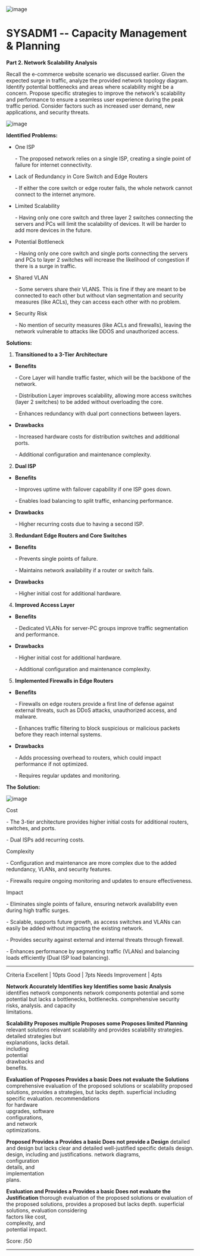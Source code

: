 ![image](https://github.com/user-attachments/assets/76913fcc-8510-41f3-ba48-c7cbd6638c6c)


# SYSADM1 -- Capacity Management & Planning

**Part 2. Network Scalability Analysis**

Recall the e-commerce website scenario we discussed earlier. Given the
expected surge in traffic, analyze the provided network topology
diagram. Identify potential bottlenecks and areas where scalability
might be a concern. Propose specific strategies to improve the
network\'s scalability and performance to ensure a seamless user
experience during the peak traffic period. Consider factors such as
increased user demand, new applications, and security threats.

![image](https://github.com/user-attachments/assets/a4efb08c-913d-4b1c-863a-d5d0cba38b4f)


**Identified Problems:**

-   One ISP

    \- The proposed network relies on a single ISP, creating a single
    point of failure for internet connectivity.

-   Lack of Redundancy in Core Switch and Edge Routers

    \- If either the core switch or edge router fails, the whole network
    cannot connect to the internet anymore.

-   Limited Scalability

    \- Having only one core switch and three layer 2 switches connecting
    the servers and PCs will limit the scalability of devices. It will
    be harder to add more devices in the future.

-   Potential Bottleneck

    \- Having only one core switch and single ports connecting the
    servers and PCs to layer 2 switches will increase the likelihood of
    congestion if there is a surge in traffic.

-   Shared VLAN

    \- Some servers share their VLANS. This is fine if they are meant to
    be connected to each other but without vlan segmentation and
    security measures (like ACLs), they can access each other with no
    problem.

-   Security Risk

    \- No mention of security measures (like ACLs and firewalls),
    leaving the network vulnerable to attacks like DDOS and unauthorized
    access.

**Solutions:**

1.  **Transitioned to a 3-Tier Architecture**

-   **Benefits**

    \- Core Layer will handle traffic faster, which will be the backbone
    of the network.

    \- Distribution Layer improves scalability, allowing more access
    switches (layer 2 switches) to be added without overloading the
    core.

    \- Enhances redundancy with dual port connections between layers.

-   **Drawbacks**

    \- Increased hardware costs for distribution switches and additional
    ports.

    \- Additional configuration and maintenance complexity.

2.  **Dual ISP**

-   **Benefits**

    \- Improves uptime with failover capability if one ISP goes down.

    \- Enables load balancing to split traffic, enhancing performance.

-   **Drawbacks**

    \- Higher recurring costs due to having a second ISP.

3.  **Redundant Edge Routers and Core Switches**

-   **Benefits**

    \- Prevents single points of failure.

    \- Maintains network availability if a router or switch fails.

-   **Drawbacks**

    \- Higher initial cost for additional hardware.

4.  **Improved Access Layer**

-   **Benefits**

    \- Dedicated VLANs for server-PC groups improve traffic segmentation
    and performance.

-   **Drawbacks**

    \- Higher initial cost for additional hardware.

    \- Additional configuration and maintenance complexity.

5.  **Implemented Firewalls in Edge Routers**

-   **Benefits**

    \- Firewalls on edge routers provide a first line of defense against
    external threats, such as DDoS attacks, unauthorized access, and
    malware.

    \- Enhances traffic filtering to block suspicious or malicious
    packets before they reach internal systems.

-   **Drawbacks**

    \- Adds processing overhead to routers, which could impact
    performance if not optimized.

    \- Requires regular updates and monitoring.

  **The Solution:**
  
![image](https://github.com/user-attachments/assets/efc3e563-b833-4085-85d2-4c83b9ac4289)

Cost

\- The 3-tier architecture provides higher initial costs for additional
routers, switches, and ports.

\- Dual ISPs add recurring costs.

Complexity

\- Configuration and maintenance are more complex due to the added
redundancy, VLANs, and security features.

\- Firewalls require ongoing monitoring and updates to ensure
effectiveness.

Impact

\- Eliminates single points of failure, ensuring network availability
even during high traffic surges.

\- Scalable, supports future growth, as access switches and VLANs can
easily be added without impacting the existing network.

\- Provides security against external and internal threats through
firewall.

\- Enhances performance by segmenting traffic (VLANs) and balancing
loads efficiently (Dual ISP load balancing).

  ----------------- ------------------ ------------------- ---------------------
  Criteria          Excellent \| 10pts Good \| 7pts        Needs Improvement \|
                                                           4pts

  **Network         Accurately         Identifies key      Identifies some basic
  Analysis**        identifies         network components  network components
                    potential          and some potential  but lacks a
                    bottlenecks,       bottlenecks.        comprehensive
                    security risks,                        analysis.
                    and capacity                           
                    limitations.                           

  **Scalability     Proposes multiple  Proposes some       Proposes limited
  Planning**        relevant solutions relevant            scalability
                    and provides       scalability         strategies.
                    detailed           strategies but      
                    explanations,      lacks detail.       
                    including                              
                    potential                              
                    drawbacks and                          
                    benefits.                              

  **Evaluation of   Proposes           Provides a basic    Does not evaluate the
  Solutions**       comprehensive      evaluation of the   proposed solutions or
                    scalability        proposed solutions, provides a
                    strategies,        but lacks depth.    superficial
                    including specific                     evaluation.
                    recommendations                        
                    for hardware                           
                    upgrades, software                     
                    configurations,                        
                    and network                            
                    optimizations.                         

  **Proposed        Provides a         Provides a basic    Does not provide a
  Design**          detailed and       design but lacks    clear and detailed
                    well-justified     specific details    design.
                    design, including  and justifications. 
                    network diagrams,                      
                    configuration                          
                    details, and                           
                    implementation                         
                    plans.                                 

  **Evaluation and  Provides a         Provides a basic    Does not evaluate the
  Justification**   thorough           evaluation of the   proposed solutions or
                    evaluation of the  proposed solutions, provides a
                    proposed           but lacks depth.    superficial
                    solutions,                             evaluation
                    considering                            
                    factors like cost,                     
                    complexity, and                        
                    potential impact.                      

  Score:                                                   /50
  ----------------- ------------------ ------------------- ---------------------
